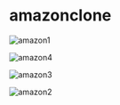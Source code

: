 

# amazonclone





![amazon1](https://github.com/nihal0514/amazonclone/assets/77735813/4e447261-e62e-4aa5-a0a7-3eb07996a8ee)


![amazon4](https://github.com/nihal0514/amazonclone/assets/77735813/05f9c515-49a9-4955-a165-ef97d67d1fe9)


![amazon3](https://github.com/nihal0514/amazonclone/assets/77735813/1ef49df2-fa46-4883-9f6d-8eb481e43a4e)


![amazon2](https://github.com/nihal0514/amazonclone/assets/77735813/c97bf1e0-8515-49a2-8e23-7e220bdb395e)

